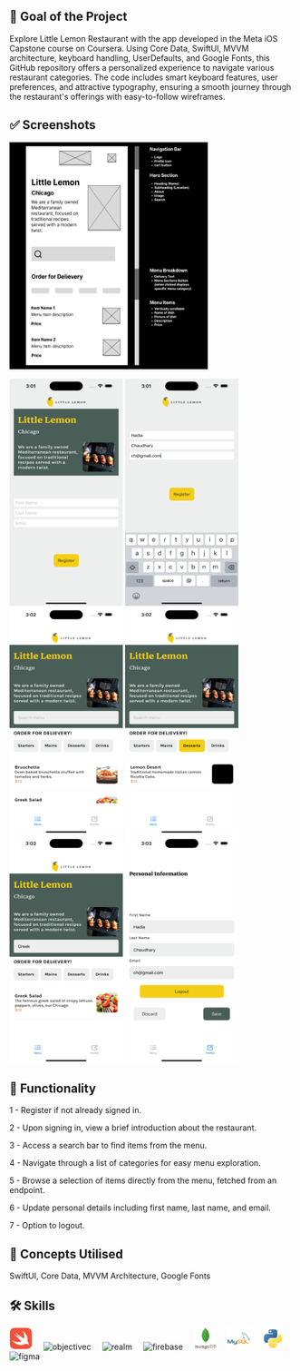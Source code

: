 
## 🎯 Goal of the Project

Explore Little Lemon Restaurant with the app developed in the Meta iOS Capstone course on Coursera. Using Core Data, SwiftUI, MVVM architecture, keyboard handling, UserDefaults, and Google Fonts, this GitHub repository offers a personalized experience to navigate various restaurant categories. The code includes smart keyboard features, user preferences, and attractive typography, ensuring a smooth journey through the restaurant's offerings with easy-to-follow wireframes.

## ✅ Screenshots

<img src="https://github.com/hadiachaudhary10/littlelemon/blob/main/Wireframe.jpg" width="350" height="400" />
<p>
<img src="https://github.com/hadiachaudhary10/littlelemon/blob/main/Simulator%20Screen%20Shot%20-%20iPhone%2014%20Pro%20Max%20-%202023-11-22%20at%2015.01.24.png" width="200" height="400" />
<img src="https://github.com/hadiachaudhary10/littlelemon/blob/main/Simulator%20Screen%20Shot%20-%20iPhone%2014%20Pro%20Max%20-%202023-11-22%20at%2015.01.51.png" width="200" height="400" />
<img src="https://github.com/hadiachaudhary10/littlelemon/blob/main/Simulator%20Screen%20Shot%20-%20iPhone%2014%20Pro%20Max%20-%202023-11-22%20at%2015.02.03.png" width="200" height="400" />
<img src="https://github.com/hadiachaudhary10/littlelemon/blob/main/Simulator%20Screen%20Shot%20-%20iPhone%2014%20Pro%20Max%20-%202023-11-22%20at%2015.02.13.png" width="200" height="400" />
<img src="https://github.com/hadiachaudhary10/littlelemon/blob/main/Simulator%20Screen%20Shot%20-%20iPhone%2014%20Pro%20Max%20-%202023-11-22%20at%2015.03.19.png" width="200" height="400" />
<img src="https://github.com/hadiachaudhary10/littlelemon/blob/main/Simulator%20Screen%20Shot%20-%20iPhone%2014%20Pro%20Max%20-%202023-11-22%20at%2015.03.27.png" width="200" height="400" />
</p>

## 🚀 Functionality
<p> 1 - Register if not already signed in.</p>
<p> 2 - Upon signing in, view a brief introduction about the restaurant.</p>
<p> 3 - Access a search bar to find items from the menu.</p>
<p> 4 - Navigate through a list of categories for easy menu exploration.</p>
<p> 5 - Browse a selection of items directly from the menu, fetched from an endpoint.</p>
<p> 6 - Update personal details including first name, last name, and email.</p>
<p> 7 - Option to logout.</p>

## 💯 Concepts Utilised
SwiftUI, Core Data, MVVM Architecture, Google Fonts


## 🛠 Skills
<p align="left">
  <img src="https://raw.githubusercontent.com/devicons/devicon/master/icons/swift/swift-original.svg" alt="swift" width="40" height="40"/>
  &nbsp; &nbsp;
   <img src="https://www.vectorlogo.zone/logos/apple_objectivec/apple_objectivec-icon.svg" alt="objectivec" width="40" height="40"/>
  &nbsp; &nbsp;
   <img src="https://raw.githubusercontent.com/bestofjs/bestofjs-webui/8665e8c267a0215f3159df28b33c365198101df5/public/logos/realm.svg" alt="realm" width="40" height="40"/>
  &nbsp; &nbsp;
  <img src="https://www.vectorlogo.zone/logos/firebase/firebase-icon.svg" alt="firebase" width="40" height="40"/>
  &nbsp; &nbsp;
  <img src="https://raw.githubusercontent.com/devicons/devicon/master/icons/mongodb/mongodb-original-wordmark.svg" alt="mongodb" width="40" height="40"/>
  &nbsp; &nbsp;
  <img src="https://raw.githubusercontent.com/devicons/devicon/master/icons/mysql/mysql-original-wordmark.svg" alt="mysql" width="40" height="40"/> 
  &nbsp; &nbsp;
  <img src="https://raw.githubusercontent.com/devicons/devicon/master/icons/python/python-original.svg" alt="python" width="40" height="40"/>
  &nbsp; &nbsp;
   <img src="https://www.vectorlogo.zone/logos/figma/figma-icon.svg" alt="figma" width="40" height="40"/> 
  &nbsp; &nbsp;
</p>
